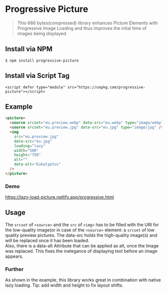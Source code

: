 # Progressive Picture

> This 686 bytes(compressed) library enhances Picture Elements with Progressive Image Loading and thus improves the inital time of images being displayed.

## Install via NPM

```
$ npm install progressive-picture
```

## Install via Script Tag

```
<script defer type="module" src="https://unpkg.com/progressive-picture"></script>
```

## Example

```html
<picture>
  <source srcset="eu.preview.webp" data-src="eu.webp" type="image/webp" />
  <source srcset="eu.preview.jpg" data-src="eu.jpg" type="image/jpg" />
  <img
    src="eu.preview.jpg"
    data-src="eu.jpg"
    loading="lazy"
    width="500"
    height="750"
    alt=""
    data-alt="Eukalyptus"
  />
</picture>
```
### Demo
https://lazy-load-picture.netlify.app/progressive.html

## Usage

The `srcset` of `<source>` and the `src` of `<img>` has to be filled with the URI for the low-quality image(or in case of the `<source>` element: a `srcset` of low quality preview pictures. The data-src holds the high-quality image(s) and will be replaced once it has been loaded.  
Also, there is a data-alt Attribute that can be applied as alt, once the Image was replaced. This fixes the inelegance of displaying text before an image appears.

### Further

As shown in the example, this library works great in combination with native lazy loading. Tip: add width and height to fix layout shifts.
